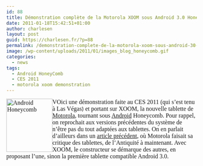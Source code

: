 ```yaml
---
id: 88
title: Démonstration complète de la Motorola XOOM sous Android 3.0 Honeycomb au CES 2011
date: 2011-01-18T15:42:51+01:00
author: charlesen
layout: post
guid: https://charlesen.fr/?p=88
permalink: /demonstration-complete-de-la-motorola-xoom-sous-android-30-honeycomb-au-ces-2011/
image: /wp-content/uploads/2011/01/images_blog_honeycomb.gif
categories:
  - news
tags:
  - Android HoneyComb
  - CES 2011
  - motorola xoom demonstration
---
```

<span style="font-family: book antiqua,palatino; font-size: 12pt;"><img loading="lazy" class=" alignleft size-full wp-image-87" style="float: left;" src="https://charlesen.fr/wp-content/uploads/2011/01/images_blog_honeycomb.gif" alt="Android Honeycomb" title="Android Honeycomb" height="141" width="122" />VOici une démonstration faite au CES 2011 (qui s&rsquo;est tenu à Las Végas</span>) <span style="font-family: book antiqua,palatino; font-size: 12pt;">et portant sur XOOM, la nouvelle tablette de <a title="Motorola XOOM" href="http://www.motorola.com/Consumers/US-EN/Consumer-Product-and-Services/Tablets/ci.MOTOROLA-XOOM-US-EN.overview">Motorola</a>, tournant sous <a title="Android" href="http://www.android.com/">Android</a> Honeycomb. Pour rappel, on reprochait aux versions précédentes du système de n&rsquo;être pas du tout adaptées aux tablettes. On en parlait d&rsquo;ailleurs dans un <a title="L'évolution des tablettes selon Motorola - XOOM en tête" href="index.php?option=com_content&view=article&id=73:levolution-des-tablettes-selon-motorola-avec-en-tete-la-motorola-xoom&catid=36&Itemid=61">article précédent</a>, où Motorola faisait sa critique des tablettes, de l&rsquo;Antiquité à maintenant. Avec XOOM, le constructeur se démarque des autres, en proposant l&rsquo;une, sinon la première tablette compatible Android 3.0.</span>

<!--more-->

<p style="text-align: justify;">
  <span style="font-family: book antiqua,palatino; font-size: 12pt;"><br /></span>
</p>